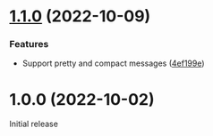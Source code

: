 # [1.1.0](https://github.com/prantlf/esbuild-plugin-denolint/compare/v1.0.0...v1.1.0) (2022-10-09)


### Features

* Support pretty and compact messages ([4ef199e](https://github.com/prantlf/esbuild-plugin-denolint/commit/4ef199ed3fcb09eaec5659292e177a9001cba0b4))

# 1.0.0 (2022-10-02)

Initial release
